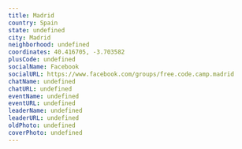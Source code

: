 ```yaml
---
title: Madrid
country: Spain
state: undefined
city: Madrid
neighborhood: undefined
coordinates: 40.416705, -3.703582
plusCode: undefined
socialName: Facebook
socialURL: https://www.facebook.com/groups/free.code.camp.madrid
chatName: undefined
chatURL: undefined
eventName: undefined
eventURL: undefined
leaderName: undefined
leaderURL: undefined
oldPhoto: undefined
coverPhoto: undefined
---
```

